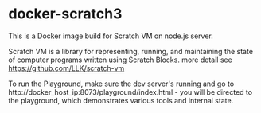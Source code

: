 # docker-scratch3

This is a Docker image build for Scratch VM on node.js server.

Scratch VM is a library for representing, running, and maintaining the state of computer programs written using Scratch Blocks.
more detail see https://github.com/LLK/scratch-vm

To run the Playground, make sure the dev server's running and go to http://docker_host_ip:8073/playground/index.html - you will be directed to the playground, which demonstrates various tools and internal state.
